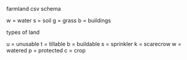farmland csv schema

w = water
s = soil
g = grass
b = buildings


types of land

u = unusable
t = tillable
b = buildable
s = sprinkler
k = scarecrow
w = watered
p = protected
c = crop
